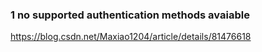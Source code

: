 ### 1 no supported authentication methods avaiable

https://blog.csdn.net/Maxiao1204/article/details/81476618